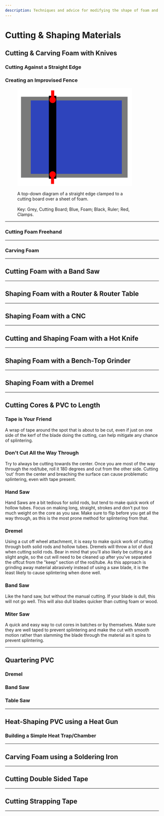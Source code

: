 ```yaml
---
description: Techniques and advice for modifying the shape of foam and other materials.
---
```


# Cutting & Shaping Materials

## Cutting & Carving Foam with Knives

### Cutting Against a Straight Edge



### Creating an Improvised Fence



<div align="left">

<figure><img src="../../.gitbook/assets/image (3) (1).png" alt="" width="375"><figcaption><p>A top-down diagram of a straight edge clamped to a <br>cutting board over a sheet of foam.<br><br>Key: Grey, Cutting Board; Blue, Foam; Black, Ruler; Red, Clamps.</p></figcaption></figure>

</div>



***

### Cutting Foam Freehand



***

### Carving Foam



***

## Cutting Foam with a Band Saw



***

## Shaping Foam with a Router & Router Table



***

## Shaping Foam with a CNC



***

## Cutting and Shaping Foam with a Hot Knife



***

## Shaping Foam with a Bench-Top Grinder



***

## Shaping Foam with a Dremel



***

## Cutting Cores & PVC to Length

### Tape is Your Friend

A wrap of tape around the spot that is about to be cut, even if just on one side of the kerf of the blade doing the cutting, can help mitigate any chance of splintering.

### Don't Cut All the Way Through

Try to always be cutting towards the center. Once you are most of the way through the rod/tube, roll it 180 degrees and cut from the other side. Cutting 'out' from the center and breaching the surface can cause problematic splintering, even with tape present.

### Hand Saw

Hand Saws are a bit tedious for solid rods, but tend to make quick work of hollow tubes. Focus on making long, straight, strokes and don't put too much weight on the core as you saw. Make sure to flip before you get all the way through, as this is the most prone method for splintering from that.

### Dremel

Using a cut off wheel attachment, it is easy to make quick work of cutting through both solid rods and hollow tubes. Dremels will throw a lot of dust when cutting solid rods. Bear in mind that you'll also likely be cutting at a slight angle, so the cut will need to be cleaned up after you've separated the offcut from the "keep" section of the rod/tube. As this approach is grinding away material abrasively instead of using a saw blade, it is the least likely to cause splintering when done well.

### Band Saw

Like the hand saw, but without the manual cutting. If your blade is dull, this will not go well. This will also dull blades quicker than cutting foam or wood.

### Miter Saw

A quick and easy way to cut cores in batches or by themselves. Make sure they are well taped to prevent splintering and make the cut with smooth motion rather than slamming the blade through the material as it spins to prevent splintering.

***

## Quartering PVC

### Dremel

### Band Saw

### Table Saw

***

## Heat-Shaping PVC using a Heat Gun

### Building a Simple Heat Trap/Chamber

***

## Carving Foam using a Soldering Iron



***

## Cutting Double Sided Tape



***

## Cutting Strapping Tape



***
